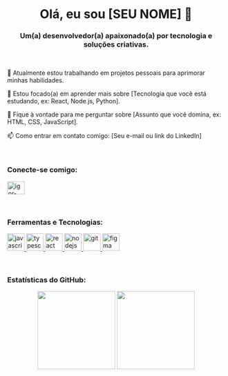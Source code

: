 <!-- Lembre-se de substituir os valores como [SEU-NOME], [SEU-USUARIO-GITHUB], etc. -->

<h1 align="center">
Olá, eu sou [SEU NOME] 👋
</h1>

<h3 align="center">
Um(a) desenvolvedor(a) apaixonado(a) por tecnologia e soluções criativas.
</h3>

<br>

<!-- Seção "Sobre Mim" -->

🔭 Atualmente estou trabalhando em projetos pessoais para aprimorar minhas habilidades.

🌱 Estou focado(a) em aprender mais sobre [Tecnologia que você está estudando, ex: React, Node.js, Python].

💬 Fique à vontade para me perguntar sobre [Assunto que você domina, ex: HTML, CSS, JavaScript].

📫 Como entrar em contato comigo: [Seu e-mail ou link do LinkedIn]

<br>

<!-- Seção de Conexão e Redes Sociais -->

<h3 align="left">Conecte-se comigo:</h3>
<p align="left">
<a href="https://www.linkedin.com/in/igor-melo-a29892331/" target="_blank">
<img align="center" src="https://www.linkedin.com/feed/?nis=true&lipi=urn%3Ali%3Apage%3Ad_flagship3_profile_view_base%3B3H7VMqPhS%2Bm3jGlYoZ3oRw%3D%3D" alt="igor-melo-a29892331" height="30" width="40" />
</a>

</p>

<br>

<!-- Seção de Ferramentas e Tecnologias -->

<h3 align="left">Ferramentas e Tecnologias:</h3>
<p align="left">
<a href="https://developer.mozilla.org/en-US/docs/Web/JavaScript" target="_blank" rel="noreferrer">
<img src="https://www.google.com/search?q=https://raw.githubusercontent.com/devicons/devicon/master/icons/javascript/javascript-original.svg" alt="javascript" width="40" height="40"/>
</a>
<a href="https://www.typescriptlang.org/" target="_blank" rel="noreferrer">
<img src="https://www.google.com/search?q=https://raw.githubusercontent.com/devicons/devicon/master/icons/typescript/typescript-original.svg" alt="typescript" width="40" height="40"/>
</a>
<a href="https://reactjs.org/" target="_blank" rel="noreferrer">
<img src="https://www.google.com/search?q=https://raw.githubusercontent.com/devicons/devicon/master/icons/react/react-original-wordmark.svg" alt="react" width="40" height="40"/>
</a>
<a href="https://nodejs.org" target="_blank" rel="noreferrer">
<img src="https://www.google.com/search?q=https://raw.githubusercontent.com/devicons/devicon/master/icons/nodejs/nodejs-original-wordmark.svg" alt="nodejs" width="40" height="40"/>
</a>
<a href="https://git-scm.com/" target="_blank" rel="noreferrer">
<img src="https://www.google.com/search?q=https://www.vectorlogo.zone/logos/git-scm/git-scm-icon.svg" alt="git" width="40" height="40"/>
</a>
<a href="https://www.figma.com/" target="_blank" rel="noreferrer">
<img src="https://www.google.com/search?q=https://www.vectorlogo.zone/logos/figma/figma-icon.svg" alt="figma" width="40" height="40"/>
</a>
</p>

<br>

<!-- Seção de Estatísticas do GitHub -->

<h3 align="left">Estatísticas do GitHub:</h3>
<div align="center">
<img height="180em" src="https://github-readme-stats.vercel.app/api?username=[SEU-USUARIO-GITHUB]&show_icons=true&theme=dracula&include_all_commits=true&count_private=true&locale=pt-br"/>
<img height="180em" src="https://www.google.com/search?q=https://github-readme-stats.vercel.app/api/top-langs/%3Fusername%3D[SEU-USUARIO-GITHUB]&layout=compact&langs_count=7&theme=dracula&locale=pt-br"/>
</div>